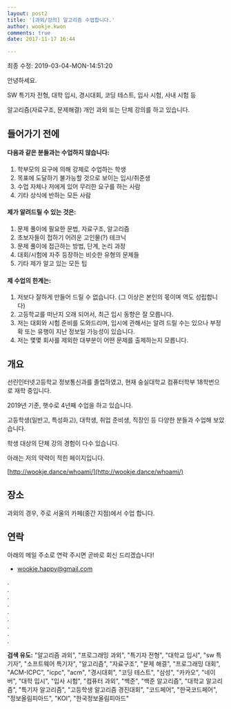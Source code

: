 ```yaml
---
layout: post2
title: '[과외/강의] 알고리즘 수업합니다.'
author: wookje.kwon
comments: true
date: 2017-11-17 16:44

---
```


최종 수정: 2019-03-04-MON-14:51:20

안녕하세요.

SW 특기자 전형, 대학 입시, 경시대회, 코딩 테스트, 입사 시험, 사내 시험 등

알고리즘(자료구조, 문제해결) 개인 과외 또는 단체 강의를 하고 있습니다.

## 들어가기 전에

#### 다음과 같은 분들과는 수업하지 않습니다:  

1. 학부모의 요구에 의해 강제로 수업하는 학생  
2. 목표에 도달하기 불가능할 것으로 보이는 입시/취준생  
3. 수업 자체나 저에게 있어 무리한 요구를 하는 사람  
4. 기타 상식에 반하는 모든 사람  

#### 제가 알려드릴 수 있는 것은:  

1. 문제 풀이에 필요한 문법, 자료구조, 알고리즘  
2. 초보자들이 접하기 어려운 고인물(?) 테크닉  
3. 문제 풀이에 접근하는 방법, 단계, 논리 과정  
4. 대회/시험에 자주 등장하는 비슷한 유형의 문제들  
5. 기타 제가 알고 있는 모든 팁

#### 제 수업의 한계는:  

1. 저보다 잘하게 만들어 드릴 수 없습니다. (그 이상은 본인의 몫이며 역도 성립합니다)  
2. 고등학교를 떠난지 오래 되어서, 최근 입시 동향은 잘 모릅니다.  
3. 저는 대회와 시험 준비를 도와드리며, 입시에 관해서는 알려 드릴 수는 있으나 부정확 또는 유행이 지난 정보일 가능성이 있습니다.  
4. 저는 몇몇 회사를 제외한 대부분이 어떤 문제를 출제하는지 모릅니다.  

## 개요

선린인터넷고등학교 정보통신과를 졸업하였고, 현재 숭실대학교 컴퓨터학부 18학번으로 재학 중입니다.

2019년 기준, 햇수로 4년째 수업을 하고 있습니다.

고등학생(일반고, 특성화고), 대학생, 취업 준비생, 직장인 등 다양한 분들과 수업해 보았습니다.

학생 대상의 단체 강의 경험이 다수 있습니다.

아래는 저의 약력이 적힌 페이지입니다.

[http://wookje.dance/whoami/](http://wookje.dance/whoami/)

## 장소

과외의 경우, 주로 서울의 카페(중간 지점)에서 수업 합니다.

## 연락

아래의 메일 주소로 연락 주시면 곧바로 회신 드리겠습니다!

* [wookje.happy@gmail.com](wookje.happy@gmail.com)
  
.  
.  
.  
.  
.  
.  
.  
.  
.  
  
**검색 유도:** "알고리즘 과외", "프로그래밍 과외", "특기자 전형", "대학교 입시", "sw 특기자", "소프트웨어 특기자", "알고리즘", "자료구조", "문제 해결", "프로그래밍 대회", "ACM-ICPC", "icpc", "acm", "경시대회", "코딩 테스트", "삼성", "카카오", "네이버", "대학 입시", "입사 시험", "컴퓨터 과외", "백준", "백준 알고리즘", "대학교 알고리즘", "특기자 알고리즘", "고등학생 알고리즘 경진대회", "코드페어", "한국코드페어", "정보올림피아드", "KOI", "한국정보올림피아드"